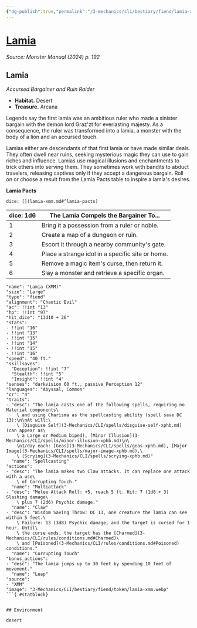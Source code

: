 ```yaml
---
{"dg-publish":true,"permalink":"/3-mechanics/cli/bestiary/fiend/lamia-xmm/","tags":["ttrpg-cli/compendium/src/5e/xmm","ttrpg-cli/monster/cr/4","ttrpg-cli/monster/environment/desert","ttrpg-cli/monster/size/large","ttrpg-cli/monster/type/fiend"],"noteIcon":""}
---
```


# [Lamia](3-Mechanics\CLI\bestiary\fiend/lamia-xmm.md)
*Source: Monster Manual (2024) p. 192*  

## Lamia

*Accursed Bargainer and Ruin Raider*

- **Habitat.** Desert  
- **Treasure.** Arcana  

Legends say the first lamia was an ambitious ruler who made a sinister bargain with the demon lord Graz'zt for everlasting majesty. As a consequence, the ruler was transformed into a lamia, a monster with the body of a lion and an accursed touch.

Lamias either are descendants of that first lamia or have made similar deals. They often dwell near ruins, seeking mysterious magic they can use to gain riches and influence. Lamias use magical illusions and enchantments to trick others into serving them. They sometimes work with bandits to abduct travelers, releasing captives only if they accept a dangerous bargain. Roll on or choose a result from the Lamia Pacts table to inspire a lamia's desires.

**Lamia Pacts**

`dice: [](lamia-xmm.md#^lamia-pacts)`

| dice: 1d6 | The Lamia Compels the Bargainer To... |
|-----------|---------------------------------------|
| 1 | Bring it a possession from a ruler or noble. |
| 2 | Create a map of a dungeon or ruin. |
| 3 | Escort it through a nearby community's gate. |
| 4 | Place a strange idol in a specific site or home. |
| 5 | Remove a magic item's curse, then return it. |
| 6 | Slay a monster and retrieve a specific organ. |{ #lamia-pacts}


```statblock
"name": "Lamia (XMM)"
"size": "Large"
"type": "fiend"
"alignment": "Chaotic Evil"
"ac": !!int "13"
"hp": !!int "97"
"hit_dice": "13d10 + 26"
"stats":
- !!int "16"
- !!int "13"
- !!int "15"
- !!int "14"
- !!int "15"
- !!int "16"
"speed": "40 ft."
"skillsaves":
  "Deception": !!int "7"
  "Stealth": !!int "5"
  "Insight": !!int "4"
"senses": "darkvision 60 ft., passive Perception 12"
"languages": "Abyssal, Common"
"cr": "4"
"traits":
- "desc": "The lamia casts one of the following spells, requiring no Material components\
    \ and using Charisma as the spellcasting ability (spell save DC 13):\n\nAt will:\
    \ [Disguise Self](3-Mechanics/CLI/spells/disguise-self-xphb.md) (can appear as\
    \ a Large or Medium biped), [Minor Illusion](3-Mechanics/CLI/spells/minor-illusion-xphb.md)\n\
    \n1/day each: [Geas](3-Mechanics/CLI/spells/geas-xphb.md), [Major Image](3-Mechanics/CLI/spells/major-image-xphb.md),\
    \ [Scrying](3-Mechanics/CLI/spells/scrying-xphb.md)"
  "name": "Spellcasting"
"actions":
- "desc": "The lamia makes two Claw attacks. It can replace one attack with a use\
    \ of Corrupting Touch."
  "name": "Multiattack"
- "desc": "Melee Attack Roll: +5, reach 5 ft. Hit: 7 (1d8 + 3) Slashing damage\
    \ plus 7 (2d6) Psychic damage."
  "name": "Claw"
- "desc": "Wisdom Saving Throw: DC 13, one creature the lamia can see within 5 feet.\
    \ Failure: 13 (3d8) Psychic damage, and the target is cursed for 1 hour. Until\
    \ the curse ends, the target has the [Charmed](3-Mechanics/CLI/rules/conditions.md#Charmed)\
    \ and [Poisoned](3-Mechanics/CLI/rules/conditions.md#Poisoned) conditions."
  "name": "Corrupting Touch"
"bonus_actions":
- "desc": "The lamia jumps up to 30 feet by spending 10 feet of movement."
  "name": "Leap"
"source":
- "XMM"
"image": "3-Mechanics/CLI/bestiary/fiend/token/lamia-xmm.webp"
```{ #statblock}


## Environment

desert